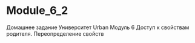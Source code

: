 # Module_6_2
Домашнее задание Университет Urban Модуль 6 Доступ к свойствам родителя. Переопределение свойств
